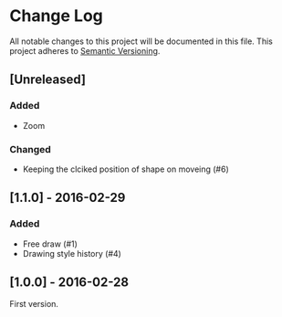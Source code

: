 # Change Log
All notable changes to this project will be documented in this file.
This project adheres to [Semantic Versioning](http://semver.org/).

## [Unreleased]
### Added
- Zoom

### Changed
- Keeping the clciked position of shape on moveing (#6)

## [1.1.0] - 2016-02-29
### Added
- Free draw (#1)
- Drawing style history (#4)

## [1.0.0] - 2016-02-28
First version.
